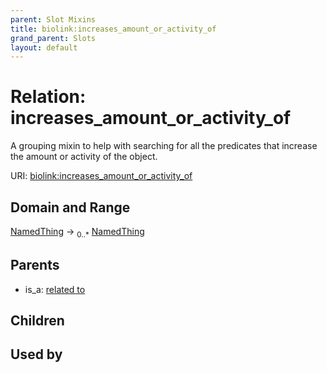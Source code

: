```yaml
---
parent: Slot Mixins
title: biolink:increases_amount_or_activity_of
grand_parent: Slots
layout: default
---
```


# Relation: increases_amount_or_activity_of


A grouping mixin to help with searching for all the predicates that increase the amount or activity of the object.

URI: [biolink:increases_amount_or_activity_of](https://w3id.org/biolink/vocab/increases_amount_or_activity_of)

## Domain and Range

[NamedThing](NamedThing.md) ->  <sub>0..\*</sub> [NamedThing](NamedThing.md)

## Parents

 *  is_a: [related to](related_to.md)

## Children


## Used by

